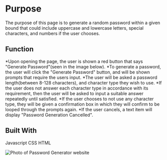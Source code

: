 # Purpose
The purpose of this page is to generate a random password within a given bound that could 
include uppercase and lowercase letters, special characters, and numbers if the user chooses.
## Function
*Upon opening the page, the user is shown a red button that says "Generate Password"(seen in the image below).
*To generate a password, the user will click the "Generate Password" button, and will be shown prompts that 
require the users input.
*The user will be asked a password length(between 8-128 characters), and character type they wish to use.
*If the user does not answer each character type in accordance with its requirement, then the user will 
be asked to input a suitable answer repeatedly until satisfied.
*If the user chooses to not use any character type, they will be given a confirmation box in which they will
confirm to be looped through the prompts again.
*If the user cancels, a text item will display "Password Generation Cancelled".
## Built With
Javascript    CSS   HTML


![Photo of Password Generator website](https://i.imgur.com/fRzYPg5.png)
